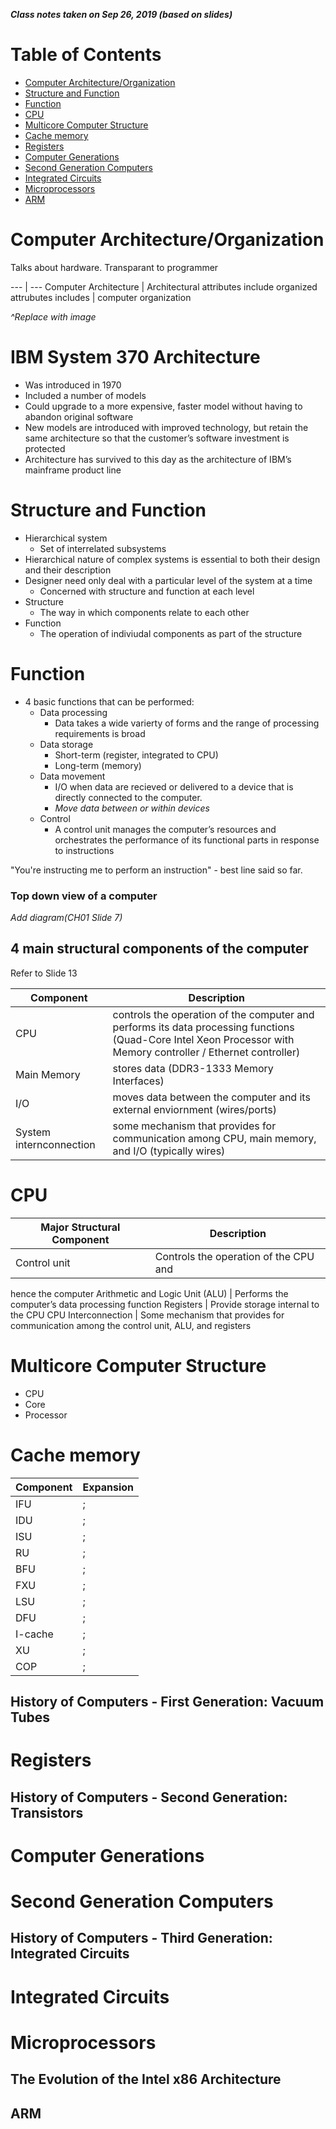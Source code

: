 ***Class notes taken on Sep 26, 2019 (based on slides)***

# Table of Contents

- [Computer Architecture/Organization](#Computer-Architecture/Organization)
- [Structure and Function](#Structure-and-Function)
- [Function](#Function)
- [CPU](#CPU)
- [Multicore Computer Structure](#Multicore-Computer-Structure)
- [Cache memory](#Cache-memory)
- [Registers](#Registers)
- [Computer Generations](#Computer-Generations)
- [Second Generation Computers](#Second-Generation-Computers)
- [Integrated Circuits](#Integrated-Circuits)
- [Microprocessors](#Microprocessors)
- [ARM](#ARM)

# Computer Architecture/Organization

Talks about hardware. Transparant to programmer

--- | ---
Computer Architecture | Architectural attributes include
organized attrubutes includes | computer organization

*^Replace with image*

# IBM System 370 Architecture
- Was introduced in 1970
- Included a number of models
- Could upgrade to a more expensive, faster model without having to abandon original software
- New models are introduced with improved technology, but retain the same architecture so that the customer’s software investment is protected
- Architecture has survived to this day as the architecture of IBM’s mainframe product line

# Structure and Function

- Hierarchical system
  - Set of interrelated subsystems
- Hierarchical nature of complex systems is essential to both their design and their description
- Designer need only deal with a particular level of the system at a time
  - Concerned with structure and function at each level
- Structure
  - The way in which components relate to each other
- Function
  - The operation of indiviudal components as part of the structure

# Function
- 4 basic functions that can be performed:
  - Data processing
    - Data takes a wide varierty of forms and the range of processing requirements is broad
  - Data storage
    - Short-term (register, integrated to CPU)
    - Long-term (memory)
  - Data movement
    - I/O when data are recieved or delivered to a device that is directly connected to the computer.
    - *Move data between or within devices*
  - Control
    - A control unit manages the computer’s resources and orchestrates the performance of its functional parts in response to instructions

"You're instructing me to perform an instruction" - best line said so far.

### Top down view of a computer

*Add diagram(CH01 Slide 7)*

## 4 main structural components of the computer
Refer to Slide 13

Component | Description
--------  | -----------
CPU | controls the operation of the computer and performs its data processing functions (Quad-Core Intel Xeon Processor with Memory controller / Ethernet controller)
Main Memory | stores data (DDR3-1333 Memory Interfaces)
I/O | moves data between the computer and its external enviornment (wires/ports)
System internconnection | some mechanism that provides for communication among CPU, main memory, and I/O (typically wires)

# CPU
Major Structural Component | Description
-------------------------- | -----------
Control unit | Controls the operation of the CPU and
hence the computer
Arithmetic and Logic Unit (ALU) | Performs the computer’s data processing function
Registers | Provide storage internal to the CPU
CPU Interconnection | Some mechanism that provides for communication among the control unit, ALU, and registers

# Multicore Computer Structure
- CPU
- Core
- Processor

# Cache memory
Component | Expansion
----------| ---------
IFU | ;
IDU | ;
ISU | ;
RU | ;
BFU | ;
FXU | ;
LSU | ;
DFU | ;
I-cache | ;
XU | ;
COP | ;

## History of Computers - First Generation: Vacuum Tubes

# Registers

## History of Computers - Second Generation: Transistors

# Computer Generations

# Second Generation Computers

##  History of Computers - Third Generation: Integrated Circuits

# Integrated Circuits

# Microprocessors

## The Evolution of the Intel x86 Architecture

## ARM
